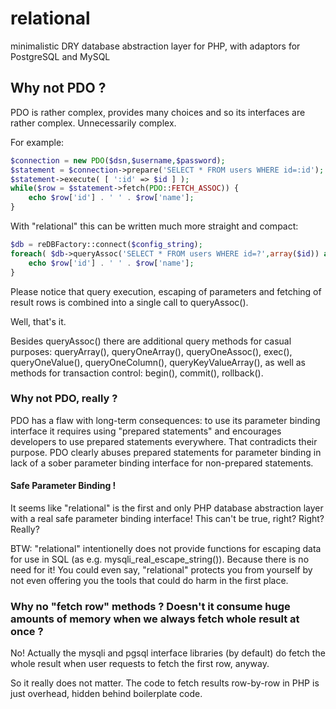 # relational
minimalistic DRY database abstraction layer for PHP, with adaptors for PostgreSQL and MySQL

## Why not PDO ?

PDO is rather complex, provides many choices and so its interfaces are rather complex. Unnecessarily complex.

For example:

```PHP
$connection = new PDO($dsn,$username,$password);
$statement = $connection->prepare('SELECT * FROM users WHERE id=:id');
$statement->execute( [ ':id' => $id ] );
while($row = $statement->fetch(PDO::FETCH_ASSOC)) {
    echo $row['id'] . ' ' . $row['name'];
}
```

With "relational" this can be written much more straight and compact:

```PHP
$db = reDBFactory::connect($config_string);
foreach( $db->queryAssoc('SELECT * FROM users WHERE id=?',array($id)) as $row ) {
    echo $row['id'] . ' ' . $row['name'];
}
```

Please notice that query execution, escaping of parameters and fetching of result rows is combined into a single call to queryAssoc().

Well, that's it.

Besides queryAssoc() there are additional query methods for casual purposes: queryArray(), queryOneArray(), queryOneAssoc(), exec(), queryOneValue(), queryOneColumn(), queryKeyValueArray(), as well as methods for transaction control: begin(), commit(), rollback().


### Why not PDO, really ?

PDO has a flaw with long-term consequences: to use its parameter binding interface it requires using "prepared statements" and encourages developers to use prepared statements everywhere. That contradicts their purpose. PDO clearly abuses prepared statements for parameter binding in lack of a sober parameter binding interface for non-prepared statements.

#### Safe Parameter Binding !

It seems like "relational" is the first and only PHP database abstraction layer with a real safe parameter binding interface! This can't be true, right? Right? Really?

BTW: "relational" intentionelly does not provide functions for escaping data for use in SQL (as e.g. mysqli_real_escape_string()). Because there is no need for it! You could even say, "relational" protects you from yourself by not even offering you the tools that could do harm in the first place.


### Why no "fetch row" methods ? Doesn't it consume huge amounts of memory when we always fetch whole result at once ?

No! Actually the mysqli and pgsql interface libraries (by default) do fetch the whole result when user requests to fetch the first row, anyway.

So it really does not matter. The code to fetch results row-by-row in PHP is just overhead, hidden behind boilerplate code.


